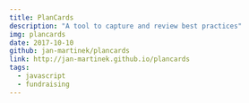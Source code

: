```yaml
---
title: PlanCards
description: "A tool to capture and review best practices"
img: plancards
date: 2017-10-10
github: jan-martinek/plancards
link: http://jan-martinek.github.io/plancards
tags:
  - javascript
  - fundraising
---
```


